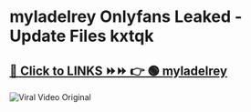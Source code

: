 
 # myladelrey Onlyfans Leaked - Update Files kxtqk

## <h2><a href="https://clipsfans.com/myladelrey&ref=git">🔗 Click to LINKS ⏩⏩ 👉 🟢 myladelrey </a></h2>

<a href="https://clipsfans.com/myladelrey&ref=git" rel="nofollow" data-target="animated-image.originalLink"><img src="https://i.ibb.co.com/xMMVF88/686577567.gif" alt="Viral Video Original" style="max-width: 100%; display: inline-block;" data-target="animated-image.originalImage"></a>


